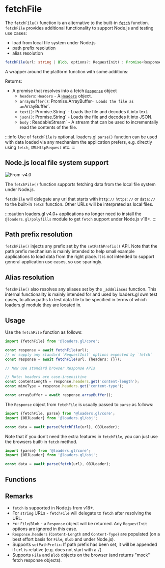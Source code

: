 # fetchFile

The `fetchFile()` function is an alternative to the built-in
[`fetch`](https://developer.mozilla.org/en-US/docs/Web/API/fetch) function.
`fetchFile` provides additional functionality to support Node.js and testing use cases:

- load from local file system under Node.js
- path prefix resolution
- alias resolution

```typescript
fetchFile(url: string | Blob, options?: RequestInit) : Promise<Response>
```

A wrapper around the platform function with some additions:

Returns:

- A promise that resolves into a fetch [`Response`](https://developer.mozilla.org/en-US/docs/Web/API/Response) object
  - `headers`: `Headers` - A [`Headers`](https://developer.mozilla.org/en-US/docs/Web/API/Headers) object.
  - `arrayBuffer()`: Promise.ArrayBuffer`- Loads the file as an`ArrayBuffer`.
  - `text()`: Promise.String` - Loads the file and decodes it into text.
  - `json()`: Promise.String` - Loads the file and decodes it into JSON.
  - `body` : ReadableStream` - A stream that can be used to incrementally read the contents of the file.

:::info
Use of `fetchFile` is optional. loaders.gl `parse()` function can be used with data loaded via any mechanism the application prefers, e.g. directly using `fetch`, `XMLHttpRequest` etc.
:::

## Node.js local file system support

<p class="badges">
  <img src="https://img.shields.io/badge/From-v4.0-blue.svg?style=flat-square" alt="From-v4.0" />
</p>

The `fetchFile()` function supports fetching data from the local file system under Node.js.

`fetchFile` will delegate any url that starts with `http://` `https://` or `data://`
to the built-in `fetch` function. Other URLs will be interpreted as local files.

:::caution
loaders.gl v4.0+ applications no longer need to install the `@loaders.gl/polyfills`
module to get `fetch` support under Node.js v18+.
:::

## Path prefix resolution

`fetchFile()` injects any prefix set by the `setPathPrefix()` API.
Note that the path prefix mechanism is mainly intended to help small example applications
to load data from the right place. It is not intended to support general application use cases, so use sparingly.

## Alias resolution

`fetchFile()` also resolves any aliases set by the `_addAliases` function. This internal
functionality is mainly intended for and used by loaders.gl own test cases, to allow paths
to test data file to be specified in terms of which loaders.gl module they are located in.

## Usage

Use the `fetchFile` function as follows:

```typescript
import {fetchFile} from '@loaders.gl/core';

const response = await fetchFile(url);
// or supply any standard `RequestInit` options expected by `fetch`
const response = await fetchFile(url, {headers: {}});

// Now use standard browser Response APIs

// Note: headers are case-insensitive
const contentLength = response.headers.get('content-length');
const mimeType = response.headers.get('content-type');

const arrayBuffer = await response.arrayBuffer();
```

The `Response` object from `fetchFile` is usually passed to `parse` as follows:

```typescript
import {fetchFile, parse} from '@loaders.gl/core';
import {OBJLoader} from '@loaders.gl/obj';

const data = await parse(fetchFile(url), OBJLoader);
```

Note that if you don't need the extra features in `fetchFile`, you can just use the browsers built-in `fetch` method.

```typescript
import {parse} from '@loaders.gl/core';
import {OBJLoader} from '@loaders.gl/obj';

const data = await parse(fetch(url), OBJLoader);
```

## Functions

## Remarks

- `fetch` is supported in Node.js from v18+.
- For `string` URLs - `fetchFile` will delegate to `fetch` after resolving the URL.
- For `File`/`Blob` - a `Response` object will be returned. Any `RequestInit` options are ignored in this case.
- `Response.headers` (`Content-Length` and `Content-Type`) are populated (on a best effort basis for `File`, `Blob` and under Node.js).
- Supports `setPathPrefix`: If path prefix has been set, it will be appended if `url` is relative (e.g. does not start with a `/`).
- Supports `File` and `Blob` objects on the browser (and returns "mock" fetch response objects).
